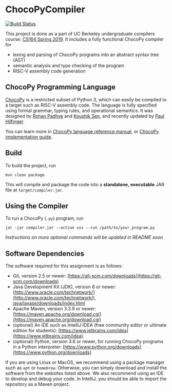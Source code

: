 # ChocoPyCompiler

[![Build Status](https://travis-ci.com/Michael-Tu/ChocoPyCompiler.svg?token=mGNinjpZsndTxTSax5FR&branch=master)](https://travis-ci.com/Michael-Tu/ChocoPyCompiler)

This project is done as a part of UC Berkeley undergraduate compilers course: [CS164 Spring 2019](http://inst.eecs.berkeley.edu/~cs164/sp19/). It includes a fully functional ChocoPy compiler for
- lexing and parsing of ChocoPy programs into an abstract syntax tree (AST)
- semantic analysis and type checking of the program
- RISC-V assembly code generation

## ChocoPy Programming Language

[ChocoPy](https://chocopy.org) is a restricted subset of Python 3, which can easily be compiled to a target such as RISC-V assembly code. The language is fully specified using formal grammar, typing rules, and operational semantics. It was designed by [Rohan Padhye](https://people.eecs.berkeley.edu/~rohanpadhye/) and [Koushik Sen](https://people.eecs.berkeley.edu/~ksen/?rnd=1556232605921), and recently updated by [Paul Hilfinger](https://www2.eecs.berkeley.edu/Faculty/Homepages/hilfinger.html).

You can learn more in [ChocoPy language reference manual](chocopy_language_reference.pdf), or [ChocoPy implementation guide](chocopy_implementation_guide).

## Build

To build the project, run

```
mvn clean package
```

This will compile and package the code into a **standalone, executable** JAR file at `target/compiler.jar`.

## Using the Compiler

To run a ChocoPy (`.py`) program, run

```
jar -jar compiler.jar --action sss --run /path/to/your_program.py
```

_Instructions on more optional commands will be updated in README soon_

## Software Dependencies

The software required for this assignment is as follows:

* Git, version 2.5 or newer: [https://git-scm.com/downloads](https://git-scm.com/downloads)
* Java Development Kit (JDK), version 8 or newer: [http://www.oracle.com/technetwork/](http://www.oracle.com/technetwork/), [java/javase/downloads/index.html](java/javase/downloads/index.html)
* Apache Maven, version 3.3.9 or newer: [https://maven.apache.org/download.cgi](https://maven.apache.org/download.cgi)
* (optional) An IDE such as IntelliJ IDEA (free community editor or ultimate edition for students):
[https://www.jetbrains.com/idea](https://www.jetbrains.com/idea).
* (optional) Python, version 3.6 or newer, for running ChocoPy programs in a Python interpreter:
  [https://www.python.org/downloads](https://www.python.org/downloads)

If you are using Linux or MacOS, we recommend using a package manager such as `apt` or `homebrew`. Otherwise, you can simply download and install the software from the websites listed above. We also recommend using an IDE to develop and debug your code. In IntelliJ, you should be able to import the repository as a Maven project.

